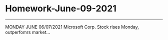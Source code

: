 # Homework-June-09-2021

---------------------------------------------------------------------------------------------------------------------------------------------------------------------------------------------------------------------------------------------------------------------------------------------------------------------------
MONDAY JUNE 06/07/2021
Microsoft Corp. Stock rises Monday, outperfomrs market...

